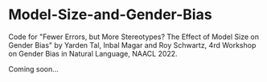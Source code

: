# Model-Size-and-Gender-Bias

Code for "Fewer Errors, but More Stereotypes? The Effect of Model Size on Gender Bias" by Yarden Tal, Inbal Magar and Roy Schwartz, 4rd Workshop on Gender Bias in Natural Language, NAACL 2022.

Coming soon...
